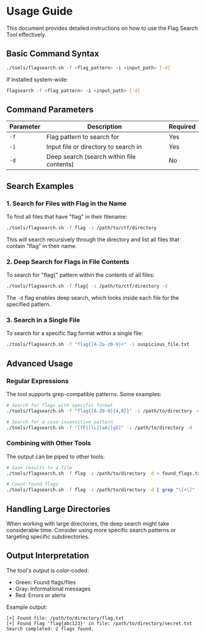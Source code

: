 # Usage Guide

This document provides detailed instructions on how to use the Flag Search Tool effectively.

## Basic Command Syntax

```bash
./tools/flagsearch.sh -f <flag_pattern> -i <input_path> [-d]
```

If installed system-wide:
```bash
flagsearch -f <flag_pattern> -i <input_path> [-d]
```

## Command Parameters

| Parameter | Description | Required |
|-----------|-------------|----------|
| `-f` | Flag pattern to search for | Yes |
| `-i` | Input file or directory to search in | Yes |
| `-d` | Deep search (search within file contents) | No |

## Search Examples

### 1. Search for Files with Flag in the Name

To find all files that have "flag" in their filename:

```bash
./tools/flagsearch.sh -f flag -i /path/to/ctf/directory
```

This will search recursively through the directory and list all files that contain "flag" in their name.

### 2. Deep Search for Flags in File Contents

To search for "flag{" pattern within the contents of all files:

```bash
./tools/flagsearch.sh -f flag{ -i /path/to/ctf/directory -d
```

The `-d` flag enables deep search, which looks inside each file for the specified pattern.

### 3. Search in a Single File

To search for a specific flag format within a single file:

```bash
./tools/flagsearch.sh -f "flag{[A-Za-z0-9]+" -i suspicious_file.txt
```

## Advanced Usage

### Regular Expressions

The tool supports grep-compatible patterns. Some examples:

```bash
# Search for flags with specific format
./tools/flagsearch.sh -f "flag{[A-Z0-9]{4,8}}" -i /path/to/directory -d

# Search for a case-insensitive pattern
./tools/flagsearch.sh -f "[fF][lL][aA][gG]" -i /path/to/directory -d
```

### Combining with Other Tools

The output can be piped to other tools:

```bash
# Save results to a file
./tools/flagsearch.sh -f flag -i /path/to/directory -d > found_flags.txt

# Count found flags
./tools/flagsearch.sh -f flag -i /path/to/directory -d | grep "\[+\]" | wc -l
```

## Handling Large Directories

When working with large directories, the deep search might take considerable time. Consider using more specific search patterns or targeting specific subdirectories.

## Output Interpretation

The tool's output is color-coded:
- Green: Found flags/files
- Gray: Informational messages
- Red: Errors or alerts

Example output:
```
[+] Found file: /path/to/directory/flag.txt
[+] Found flag 'flag{abc123}' in file: /path/to/directory/secret.txt
Search completed: 2 flags found.
```